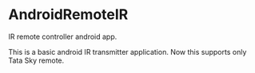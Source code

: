 # AndroidRemoteIR
IR remote controller android app. 

This is a basic android IR transmitter application. Now this supports only Tata Sky remote.
